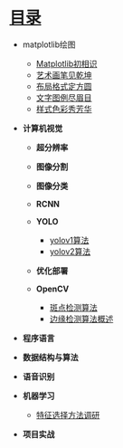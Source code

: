 # [目录](README.md)


* matplotlib绘图
    * [Matplotlib初相识](matplotlib/ch1.md)
    * [艺术画笔见乾坤](matplotlib/ch2.md)
    * [布局格式定方圆](matplotlib/ch3.md)
    * [文字图例尽眉目](matplotlib/ch4.md)
    *  [样式色彩秀芳华](matplotlib/ch5.md)
* **计算机视觉**
    * **超分辨率**

    * **图像分割**

    * **图像分类**

    * **RCNN**

    * **YOLO**
      * [yolov1算法](cv/yolov1.md)
      * [yolov2算法](cv/yolov2.md)

    * **优化部署**

    * **OpenCV**
      * [斑点检测算法](cv/ch1.md)
      * [边缘检测算法概述](cv/ch2.md)
      
* **程序语言**
* **数据结构与算法**
* **语音识别**
* **机器学习**
  * [特征选择方法调研](MachineLearning/ch1.md)
* **项目实战**

